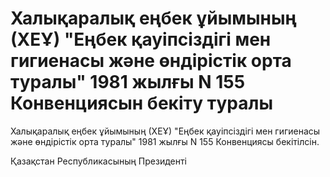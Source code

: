 # Халықаралық еңбек ұйымының (ХЕҰ) "Еңбек қауiпсiздiгi мен гигиенасы және өндiрiстiк орта туралы" 1981 жылғы N 155 Конвенциясын бекiту туралы

Халықаралық еңбек ұйымының (ХЕҰ) "Еңбек қауiпсiздiгi мен гигиенасы және өндiрiстiк орта туралы" 1981 жылғы N 155 Конвенциясы бекiтiлсiн.

Қазақстан Республикасының Президентi

